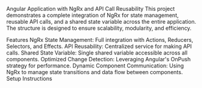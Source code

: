 Angular Application with NgRx and API Call Reusability
This project demonstrates a complete integration of NgRx for state management, reusable API calls, and a shared state variable across the entire application. The structure is designed to ensure scalability, modularity, and efficiency.

Features
NgRx State Management: Full integration with Actions, Reducers, Selectors, and Effects.
API Reusability: Centralized service for making API calls.
Shared State Variable: Single shared variable accessible across all components.
Optimized Change Detection: Leveraging Angular's OnPush strategy for performance.
Dynamic Component Communication: Using NgRx to manage state transitions and data flow between components.
Setup Instructions
